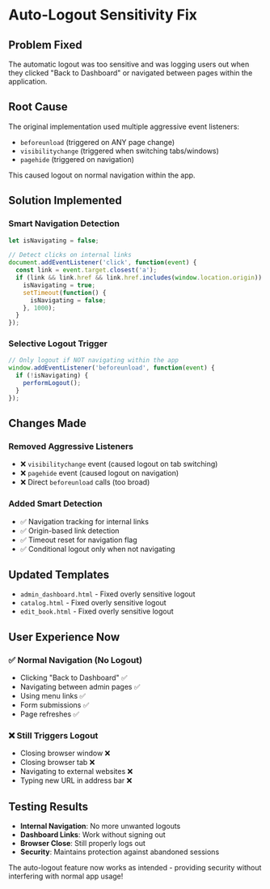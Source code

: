 # Auto-Logout Sensitivity Fix

## Problem Fixed
The automatic logout was too sensitive and was logging users out when they clicked "Back to Dashboard" or navigated between pages within the application.

## Root Cause
The original implementation used multiple aggressive event listeners:
- `beforeunload` (triggered on ANY page change)
- `visibilitychange` (triggered when switching tabs/windows)
- `pagehide` (triggered on navigation)

This caused logout on normal navigation within the app.

## Solution Implemented

### Smart Navigation Detection
```javascript
let isNavigating = false;

// Detect clicks on internal links
document.addEventListener('click', function(event) {
  const link = event.target.closest('a');
  if (link && link.href && link.href.includes(window.location.origin)) {
    isNavigating = true;
    setTimeout(function() {
      isNavigating = false;
    }, 1000);
  }
});
```

### Selective Logout Trigger
```javascript
// Only logout if NOT navigating within the app
window.addEventListener('beforeunload', function(event) {
  if (!isNavigating) {
    performLogout();
  }
});
```

## Changes Made

### Removed Aggressive Listeners
- ❌ `visibilitychange` event (caused logout on tab switching)
- ❌ `pagehide` event (caused logout on navigation)
- ❌ Direct `beforeunload` calls (too broad)

### Added Smart Detection
- ✅ Navigation tracking for internal links
- ✅ Origin-based link detection
- ✅ Timeout reset for navigation flag
- ✅ Conditional logout only when not navigating

## Updated Templates
- `admin_dashboard.html` - Fixed overly sensitive logout
- `catalog.html` - Fixed overly sensitive logout  
- `edit_book.html` - Fixed overly sensitive logout

## User Experience Now

### ✅ Normal Navigation (No Logout)
- Clicking "Back to Dashboard" ✅
- Navigating between admin pages ✅
- Using menu links ✅
- Form submissions ✅
- Page refreshes ✅

### ❌ Still Triggers Logout
- Closing browser window ❌
- Closing browser tab ❌
- Navigating to external websites ❌
- Typing new URL in address bar ❌

## Testing Results
- **Internal Navigation**: No more unwanted logouts
- **Dashboard Links**: Work without signing out
- **Browser Close**: Still properly logs out
- **Security**: Maintains protection against abandoned sessions

The auto-logout feature now works as intended - providing security without interfering with normal app usage!